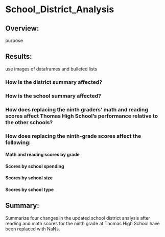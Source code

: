 # School_District_Analysis

## Overview:
purpose

## Results:
use images of dataframes and bulleted lists
### How is the district summary affected?
### How is the school summary affected?
### How does replacing the ninth graders’ math and reading scores affect Thomas High School’s performance relative to the other schools?
### How does replacing the ninth-grade scores affect the following:
#### Math and reading scores by grade
#### Scores by school spending
#### Scores by school size
#### Scores by school type

## Summary:
Summarize four changes in the updated school district analysis after reading and math scores for the ninth grade at Thomas High School have been replaced with NaNs.
